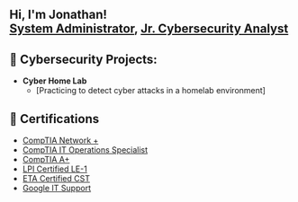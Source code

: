 <h2>Hi, I'm Jonathan! <br/><a href="https://www.linkedin.com/in/jonathan-deleon-81302a62/">System Administrator</a>, <a href="https://tryhackme.com/p/MrGuato">Jr. Cybersecurity Analyst</a></h2>
  
<h2>📵 Cybersecurity Projects:</h2>

- <b>Cyber Home Lab</b>
  - [Practicing to detect cyber attacks in a homelab environment]

<h2> 📜 Certifications </h2>
  
- [CompTIA Network +](https://www.credly.com/earner/earned/badge/d62803e8-ebab-46dc-8819-aed19adc4e36)
- [CompTIA IT Operations Specialist](https://www.credly.com/earner/earned/badge/e7ae1eed-4a37-4a9d-8f63-51aa9719c9a9)
- [CompTIA A+ ](https://www.credly.com/earner/earned/badge/9ae7b7a2-9b01-4444-ba16-c2b1a802d53d)
- [LPI Certified LE-1](https://cs.lpi.org/caf/Xamman/certification/verify/LPI000562005/du3wfu6dhc)
- [ETA Certified CST](https://www.credly.com/earner/earned/badge/3a49d971-448d-4b24-93c5-d5e967d0d300)
- [Google IT Support](https://www.credly.com/earner/earned/badge/7f49cbf9-c9dc-4561-bd08-a0413ac6be780)
  
<h2>  
  <!--

